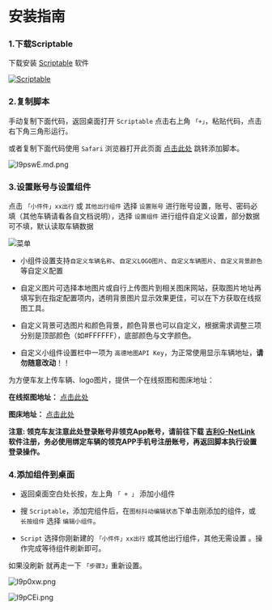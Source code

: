 
# 安装指南


### 1.下载Scriptable

下载安装 [Scriptable](https://apps.apple.com/cn/app/scriptable/id1405459188) 软件

[![Scriptable](https://docs.scriptable.app/img/app-store-badge.svg)](https://apps.apple.com/cn/app/scriptable/id1405459188)


### 2.复制脚本

手动复制下面代码，返回桌面打开 `Scriptable` 点击右上角 `「+」`，粘贴代码，点击右下角三角形运行。

或者复制下面代码使用 `Safari` 浏览器打开此页面 [点击此处](scriptable:///add?scriptName=hello) 跳转添加脚本。

![I9pswE.md.png](https://s6.jpg.cm/2021/11/10/I9pswE.md.png)



### 3.设置账号与设置组件

点击 `「小件件」xx出行` 或 `其他出行组件`  选择 `设置账号` 进行账号设置，账号、密码必填（其他车辆请看各自文档说明），选择 `设置组件` 进行组件自定义设置，部分数据可不填，默认读取车辆数据


![菜单](https://s4.ax1x.com/2022/01/10/7ARN3n.jpg)


- 小组件设置支持`自定义车辆名称`、`自定义LOGO图片`、`自定义车辆图片`、`自定义背景颜色` 等自定义配置

- 自定义图片可选择本地图片或自行上传图片到相关图床网站，获取图片地址再填写到在指定配置项内，透明背景图片显示效果更佳，可以在下方获取在线抠图工具。

- 自定义背景可选图片和颜色背景，颜色背景也可以自定义，根据需求调整三项分别是顶部颜色（如#FFFFFF），底部颜色与文字颜色。

- 自定义小组件设置栏中一项为 `高德地图API Key`，为正常使用显示车辆地址，**请勿随意改动**！！


为方便车友上传车辆、logo图片，提供一个在线抠图和图床地址：

**在线抠图地址：** [点击此处](https://www.remove.bg/zh) 

**图床地址：** [点击此处](https://imgtu.com)


**注意: 领克车友注意此处登录账号非领克App账号，请前往下载 [吉利G-NetLink](https://apps.apple.com/cn/app/scriptable/id1222208349) 软件注册，务必使用绑定车辆的领克APP手机号注册账号，再返回脚本执行设置登录操作。**



### 4.添加组件到桌面

- 返回桌面空白处长按，左上角 `「 + 」` 添加小组件 

- 搜 `Scriptable`，添加完组件后，在`图标抖动编辑状态`下单击刚添加的组件，或 `长按组件` 选择 `编辑小组件`。

- `Script` 选择你刚新建的  `「小件件」xx出行` 或其他出行组件，其他无需设置 。操作完成等待组件刷新即可。

如果没刷新 就再走一下 `「步骤3」`重新设置。

![I9p0xw.png](https://s6.jpg.cm/2021/11/10/I9p0xw.png)


![I9pCEi.png](https://s6.jpg.cm/2021/11/10/I9pCEi.png)


